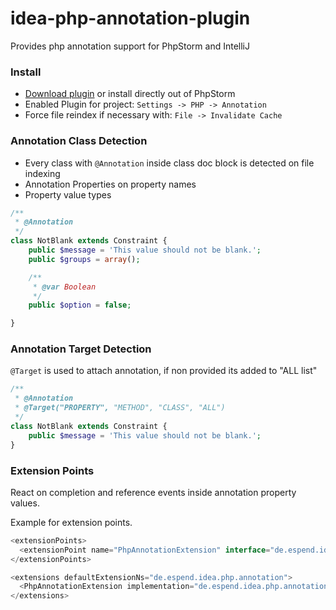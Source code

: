 idea-php-annotation-plugin
==========================

Provides php annotation support for PhpStorm and IntelliJ

### Install
* [Download plugin](http://plugins.jetbrains.com/plugin/7320) or install directly out of PhpStorm
* Enabled Plugin for project: `Settings -> PHP -> Annotation`
* Force file reindex if necessary with: `File -> Invalidate Cache`

### Annotation Class Detection

* Every class with `@Annotation` inside class doc block is detected on file indexing
* Annotation Properties on property names
* Property value types

```php
/**
 * @Annotation
 */
class NotBlank extends Constraint {
    public $message = 'This value should not be blank.';
    public $groups = array();

    /**
     * @var Boolean
     */
    public $option = false;

}
```

### Annotation Target Detection

`@Target` is used to attach annotation, if non provided its added to "ALL list"

```php
/**
 * @Annotation
 * @Target("PROPERTY", "METHOD", "CLASS", "ALL")
 */
class NotBlank extends Constraint {
    public $message = 'This value should not be blank.';
}
```

### Extension Points

React on completion and reference events inside annotation property values.

Example for extension points.

```java
<extensionPoints>
  <extensionPoint name="PhpAnnotationExtension" interface="de.espend.idea.php.annotation.PhpAnnotationExtension"/>
</extensionPoints>

<extensions defaultExtensionNs="de.espend.idea.php.annotation">
  <PhpAnnotationExtension implementation="de.espend.idea.php.annotation.extension.PhpAnnotationTypeProvider"/>
</extensions>
```